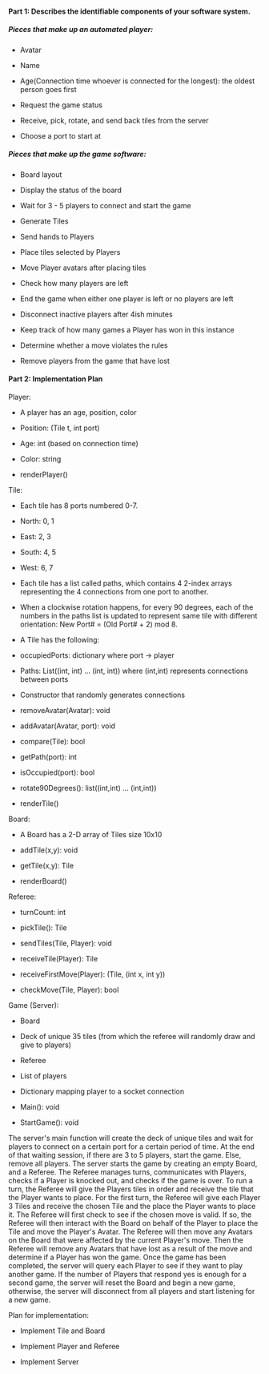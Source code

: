 #### Part 1: Describes the identifiable components of your software system.

##### Pieces that make up an automated player:

-   Avatar
    

-   Name
    
-   Age(Connection time whoever is connected for the longest): the oldest person goes first
    
-   Request the game status
    
-   Receive, pick, rotate, and send back tiles from the server
    
-   Choose a port to start at
    

  

##### Pieces that make up the game software:

-   Board layout
    
-   Display the status of the board
    
-   Wait for 3 - 5 players to connect and start the game
    
-   Generate Tiles
    
-   Send hands to Players
    
-   Place tiles selected by Players
    
-   Move Player avatars after placing tiles
    
-   Check how many players are left
    
-   End the game when either one player is left or no players are left
    
-   Disconnect inactive players after 4ish minutes
    
-   Keep track of how many games a Player has won in this instance
    
-   Determine whether a move violates the rules
    
-   Remove players from the game that have lost
    

  

#### Part 2: Implementation Plan

Player:

-   A player has an age, position, color
    

-   Position: (Tile t, int port)
    
-   Age: int (based on connection time)
    
-   Color: string
    
-   renderPlayer()
    

Tile:

-   Each tile has 8 ports numbered 0-7.
    

-   North: 0, 1
    
-   East: 2, 3
    
-   South: 4, 5
    
-   West: 6, 7
    

-   Each tile has a list called paths, which contains 4 2-index arrays representing the 4 connections from one port to another.
    
-   When a clockwise rotation happens, for every 90 degrees, each of the numbers in the paths list is updated to represent same tile with different orientation: New Port# = (Old Port# + 2) mod 8.
    
-   A Tile has the following:
    

-   occupiedPorts: dictionary where port -> player
    
-   Paths: List((int, int) ... (int, int)) where (int,int) represents connections between ports
    
-   Constructor that randomly generates connections
    
-   removeAvatar(Avatar): void
    
-   addAvatar(Avatar, port): void
    
-   compare(Tile): bool
    
-   getPath(port): int
    
-   isOccupied(port): bool
    
-   rotate90Degrees(): list((int,int) ... (int,int))
    
-   renderTile()
    

Board:

-   A Board has a 2-D array of Tiles size 10x10
    
-   addTile(x,y): void
    
-   getTile(x,y): Tile
    
-   renderBoard()
    

Referee:

-   turnCount: int
    
-   pickTile(): Tile
    
-   sendTiles(Tile, Player): void
    
-   receiveTile(Player): Tile
    
-   receiveFirstMove(Player): (Tile, (int x, int y))
    
-   checkMove(Tile, Player): bool
    

Game (Server):

-   Board
    
-   Deck of unique 35 tiles (from which the referee will randomly draw and give to players)
    
-   Referee
    
-   List of players
    
-   Dictionary mapping player to a socket connection
    
-   Main(): void
    
-   StartGame(): void
    

The server's main function will create the deck of unique tiles and wait for players to connect on a certain port for a certain period of time. At the end of that waiting session, if there are 3 to 5 players, start the game. Else, remove all players. The server starts the game by creating an empty Board, and a Referee. The Referee manages turns, communicates with Players, checks if a Player is knocked out, and checks if the game is over. To run a turn, the Referee will give the Players tiles in order and receive the tile that the Player wants to place. For the first turn, the Referee will give each Player 3 Tiles and receive the chosen Tile and the place the Player wants to place it. The Referee will first check to see if the chosen move is valid. If so, the Referee will then interact with the Board on behalf of the Player to place the Tile and move the Player's Avatar. The Referee will then move any Avatars on the Board that were affected by the current Player's move. Then the Referee will remove any Avatars that have lost as a result of the move and determine if a Player has won the game. Once the game has been completed, the server will query each Player to see if they want to play another game. If the number of Players that respond yes is enough for a second game, the server will reset the Board and begin a new game, otherwise, the server will disconnect from all players and start listening for a new game.

Plan for implementation:

-   Implement Tile and Board
    
-   Implement Player and Referee
    
-   Implement Server